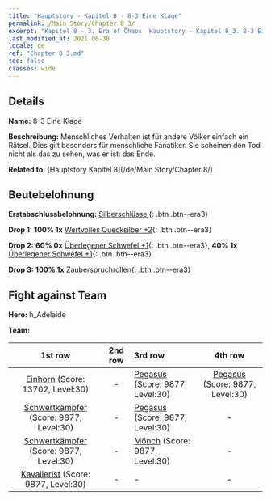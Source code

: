 ```yaml
---
title: "Hauptstory - Kapitel 8 - 8-3 Eine Klage"
permalink: /Main Story/Chapter 8_3/
excerpt: "Kapitel 8 - 3. Era of Chaos  Hauptstory - Kapitel 8_3. 8-3 Eine Klage"
last_modified_at: 2021-06-30
locale: de
ref: "Chapter 8_3.md"
toc: false
classes: wide
---
```


## Details

 **Name:** 8-3 Eine Klage

 **Beschreibung:** Menschliches Verhalten ist für andere Völker einfach ein Rätsel. Dies gilt besonders für menschliche Fanatiker. Sie scheinen den Tod nicht als das zu sehen, was er ist: das Ende.

 **Related to:** [Hauptstory Kapitel 8](/de/Main Story/Chapter 8/)

## Beutebelohnung

 **Erstabschlussbelohnung:** [Silberschlüssel](/ItemsDE/con_693/){: .btn .btn--era3}

 **Drop 1:** **100% 1x** [Wertvolles Quecksilber +2](/ItemsDE/mat_28/){: .btn .btn--era3}

 **Drop 2:** **60% 0x** [Überlegener Schwefel +1](/ItemsDE/mat_22/){: .btn .btn--era3}, **40% 1x** [Überlegener Schwefel +1](/ItemsDE/mat_22/){: .btn .btn--era3}

 **Drop 3:** **100% 1x** [Zauberspruchrollen](/ItemsDE/con_694/){: .btn .btn--era3}


## Fight against Team
 **Hero:** h_Adelaide

 **Team:**


  | 1st row | 2nd row | 3rd row | 4th row |
  |:----:|:----:|:----|:----:|
  | [Einhorn](/de/units/Unicorn/) (Score: 13702, Level:30)  | - | [Pegasus](/de/units/Pegasus/) (Score: 9877, Level:30)  | [Pegasus](/de/units/Pegasus/) (Score: 9877, Level:30)  |
  | [Schwertkämpfer](/de/units/Swordsman/) (Score: 9877, Level:30)  | - | [Pegasus](/de/units/Pegasus/) (Score: 9877, Level:30)  | - |
  | [Schwertkämpfer](/de/units/Swordsman/) (Score: 9877, Level:30)  | - | [Mönch](/de/units/Monk/) (Score: 9877, Level:30)  | - |
  | [Kavallerist](/de/units/Cavalier/) (Score: 9877, Level:30)  | - | - | - |


